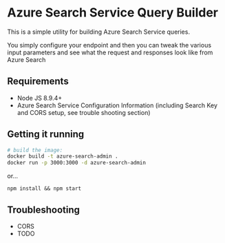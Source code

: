 # Azure Search Service Query Builder

This is a simple utility for building Azure Search Service queries.

You simply configure your endpoint and then you can tweak the various input parameters and see what the request and responses look like from Azure Search

## Requirements

* Node JS 8.9.4+
* Azure Search Service Configuration Information (including Search Key and CORS setup, see trouble shooting section)

## Getting it running

```bash
# build the image:
docker build -t azure-search-admin .
docker run -p 3000:3000 -d azure-search-admin
```

or...

```npm install && npm start```

## Troubleshooting

* CORS
* TODO